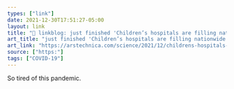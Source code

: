 ```yaml
---
types: ["link"]
date: 2021-12-30T17:51:27-05:00
layout: link
title: "🔗 linkblog: just finished 'Children’s hospitals are filling nationwide amid tidal wave of omicron | Ars Technica'"
art_title: "just finished 'Children’s hospitals are filling nationwide amid tidal wave of omicron | Ars Technica"
art_link: "https://arstechnica.com/science/2021/12/childrens-hospitals-are-filling-nationwide-amid-tidal-wave-of-omicron/"
source: ["https:"]
tags: ["COVID-19"]
---
```

So tired of this pandemic.

